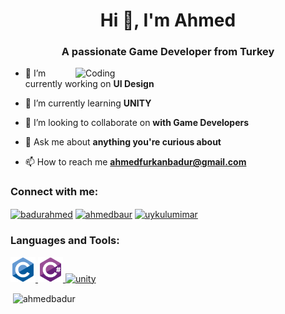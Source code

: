 <h1 align="center">Hi 👋, I'm Ahmed</h1>
<h3 align="center">A passionate Game Developer from Turkey</h3>
<img align="right" alt="Coding" width="400" src="https://cdn.dribbble.com/users/314873/screenshots/4000731/media/aba28d189b666b529e9e012166218c44.gif">

- 🔭 I’m currently working on **UI Design**

- 🌱 I’m currently learning **UNITY**

- 👯 I’m looking to collaborate on **with Game Developers**

- 💬 Ask me about **anything you're curious about**

- 📫 How to reach me **ahmedfurkanbadur@gmail.com**

<h3 align="left">Connect with me:</h3>
<p align="left">
<a href="https://twitter.com/badurahmed" target="blank"><img align="center" src="https://raw.githubusercontent.com/rahuldkjain/github-profile-readme-generator/master/src/images/icons/Social/twitter.svg" alt="badurahmed" height="30" width="40" /></a>
<a href="https://linkedin.com/in/ahmedbadur" target="blank"><img align="center" src="https://raw.githubusercontent.com/rahuldkjain/github-profile-readme-generator/master/src/images/icons/Social/linked-in-alt.svg" alt="ahmedbaur" height="30" width="40" /></a>
<a href="https://instagram.com/uykulumimar" target="blank"><img align="center" src="https://raw.githubusercontent.com/rahuldkjain/github-profile-readme-generator/master/src/images/icons/Social/instagram.svg" alt="uykulumimar" height="30" width="40" /></a>
</p>

<h3 align="left">Languages and Tools:</h3>
<p align="left"> <a href="https://www.cprogramming.com/" target="_blank" rel="noreferrer"> <img src="https://raw.githubusercontent.com/devicons/devicon/master/icons/c/c-original.svg" alt="c" width="40" height="40"/> </a> <a href="https://www.w3schools.com/cs/" target="_blank" rel="noreferrer"> <img src="https://raw.githubusercontent.com/devicons/devicon/master/icons/csharp/csharp-original.svg" alt="csharp" width="40" height="40"/> </a> <a href="https://unity.com/" target="_blank" rel="noreferrer"> <img src="https://www.vectorlogo.zone/logos/unity3d/unity3d-icon.svg" alt="unity" width="40" height="40"/> </a>
  
  
  

<p>&nbsp;<img align="center" src="https://github-readme-stats.vercel.app/api?username=ahmedbadur&show_icons=true&locale=en" alt="ahmedbadur" /></p>

